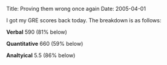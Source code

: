 Title: Proving them wrong once again
Date: 2005-04-01

I got my GRE scores back today. The breakdown is as follows:

**Verbal** 590 (81% below)

**Quantitative** 660 (59% below)

**Analtyical** 5.5 (86% below)

